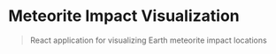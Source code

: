 # Meteorite Impact Visualization

> React application for visualizing Earth meteorite impact locations
